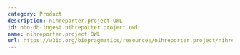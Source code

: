 ```yaml
---
category: Product
description: nihreporter.project OWL
id: obo-db-ingest.nihreporter.project.owl
name: nihreporter.project OWL
url: https://w3id.org/biopragmatics/resources/nihreporter.project/nihreporter.project.owl
---
```

